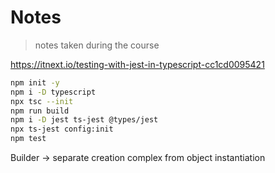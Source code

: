 # Notes

> notes taken during the course

<!-- https://gitignore.io -->
<!-- https://github.com/github/gitignore -->

https://itnext.io/testing-with-jest-in-typescript-cc1cd0095421

```sh
npm init -y
npm i -D typescript
npx tsc --init
npm run build
npm i -D jest ts-jest @types/jest
npx ts-jest config:init
npm test
```

Builder -> separate creation complex from object instantiation

